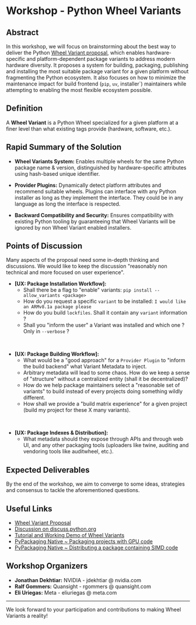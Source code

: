 # Workshop - Python Wheel Variants

## Abstract

In this workshop, we will focus on brainstorming about the best way to deliver the
Python [Wheel Variant proposal](/proposals/pepxxx_wheel_variant_support/), which enables
hardware-specific and platform-dependent package variants to address modern hardware diversity. It proposes a system for
building, packaging, publishing and installing the most suitable package variant for a given platform without
fragmenting the Python ecosystem. It also focuses on how to minimize the maintenance impact for
build frontend (`pip`, `uv`, installer`) maintainers while attempting to enabling the most flexible ecosystem possible.

## Definition

A **Wheel Variant** is a Python Wheel specialized for a given platform at a finer level than what existing tags provide
(hardware, software, etc.).

## Rapid Summary of the Solution

- **Wheel Variants System:** Enables multiple wheels for the same Python package name & version, distinguished by
hardware-specific attributes using hash-based unique identifier.

- **Provider Plugins:** Dynamically detect platform attributes and recommend suitable wheels. Plugins can interface
with any Python installer as long as they implement the interface. They could be in any language as long the interface
is respected.

- **Backward Compatibility and Security:** Ensures compatibility with existing Python tooling by guaranteeing that Wheel
Variants will be ignored by non Wheel Variant enabled installers.

## Points of Discussion

Many aspects of the proposal need some in-depth thinking and discussions.
We would like to keep the discussion "reasonably non technical and more focused on user experience".

- **[UX: Package Installation Workflow]:**
    - Shall there be a flag to "enable" variants: `pip install --allow_variants <package>`
    - How do you request a specific `variant` to be installed: `I would like an ARMv8.1a package please`
    - How do you build `lockfiles`. Shall it contain any `variant` information ?
    - Shall you "inform the user" a Variant was installed and which one ? Only in `--verbose` ?

<br>

- **[UX: Package Building Workflow]:**
    - What would be a "good approach" for a `Provider Plugin` to "inform the build backend" what Variant Metadata to inject.
    - Arbitrary metadata will lead to some chaos. How do we keep a sense of "structure" without
    a centralized entity (shall it be decentralized)?
    - How do we help package maintainers select a "reasonable set of variants" to build instead of every projects doing
    something wildly different.
    - How shall we provide a "build matrix experience" for a given project (build my project for these X many variants).

<br>

- **[UX: Package Indexes & Distribution]:**
    - What metadata should they expose through APIs and through web UI, and any other packaging tools
    (uploaders like twine, auditing and vendoring tools like auditwheel, etc.).

## Expected Deliverables

By the end of the workshop, we aim to converge to some ideas, strategies and consensus to tackle the aforementioned questions.

## Useful Links

- [Wheel Variant Proposal](/proposals/pepxxx_wheel_variant_support/)
- [Discussion on discuss.python.org](https://discuss.python.org/t/implementation-variants-rehashing-and-refocusing/54884)
- [Tutorial and Working Demo of Wheel Variants](https://github.com/wheelnext/pep_xxx_wheel_variants)
- [PyPackaging Native ~ Packaging projects with GPU code](https://pypackaging-native.github.io/key-issues/gpus/)
- [PyPackaging Native ~ Distributing a package containing SIMD code](https://pypackaging-native.github.io/key-issues/simd_support/ )

## Workshop Organizers

- **Jonathan Dekhtiar:** NVIDIA - jdekhtiar @ nvidia.com
- **Ralf Gommers:** Quansight - rgommers @ quansight.com
- **Eli Uriegas:** Meta - eliuriegas @ meta.com

<hr>

We look forward to your participation and contributions to making Wheel Variants a reality!
